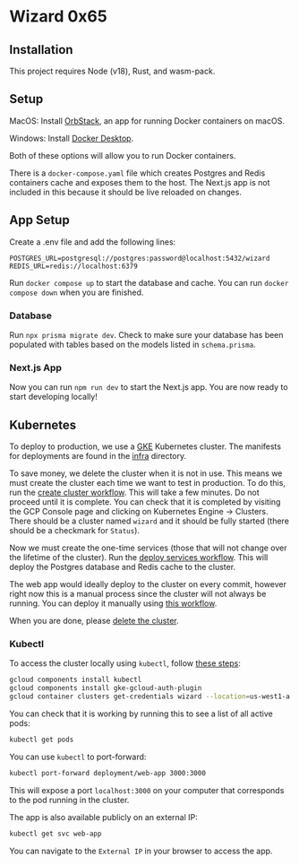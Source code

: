 # Wizard 0x65

## Installation

This project requires Node (v18), Rust, and wasm-pack.

## Setup
MacOS: Install [OrbStack](https://orbstack.dev/), an app for running Docker containers on macOS.

Windows: Install [Docker Desktop](https://docs.docker.com/desktop/setup/install/windows-install/).

Both of these options will allow you to run Docker containers.

There is a `docker-compose.yaml` file which creates Postgres and Redis containers cache and exposes them to the host. The Next.js app is not included in this because it should be live reloaded on changes.

## App Setup
Create a .env file and add the following lines:
```
POSTGRES_URL=postgresql://postgres:password@localhost:5432/wizard
REDIS_URL=redis://localhost:6379
```

Run `docker compose up` to start the database and cache. You can run `docker compose down` when you are finished.

### Database
Run `npx prisma migrate dev`. Check to make sure your database has been populated with tables based on the models listed in `schema.prisma`.


### Next.js App
Now you can run `npm run dev` to start the Next.js app. You are now ready to start developing locally!

## Kubernetes
To deploy to production, we use a [GKE](https://cloud.google.com/kubernetes-engine?hl=en) Kubernetes cluster. The manifests for deployments are found in the [infra](./infra) directory.

To save money, we delete the cluster when it is not in use. This means we must create the cluster each time we want to test in production. To do this, run the [create cluster workflow](https://github.com/wizard-0x65/wizard-0x65/actions/workflows/create-cluster.yaml). This will take a few minutes. Do not proceed until it is complete. You can check that it is completed by visiting the GCP Console page and clicking on Kubernetes Engine -> Clusters. There should be a cluster named `wizard` and it should be fully started (there should be a checkmark for `Status`).

Now we must create the one-time services (those that will not change over the lifetime of the cluster). Run the [deploy services workflow](https://github.com/wizard-0x65/wizard-0x65/actions/workflows/deploy-services.yaml). This will deploy the Postgres database and Redis cache to the cluster.

The web app would ideally deploy to the cluster on every commit, however right now this is a manual process since the cluster will not always be running. You can deploy it manually using [this workflow](https://github.com/wizard-0x65/wizard-0x65/actions/workflows/deploy.yaml).

When you are done, please [delete the cluster](https://github.com/wizard-0x65/wizard-0x65/actions/workflows/destroy-cluster.yaml).

### Kubectl
To access the cluster locally using `kubectl`, follow [these steps](https://cloud.google.com/kubernetes-engine/docs/how-to/cluster-access-for-kubectl):
```sh
gcloud components install kubectl
gcloud components install gke-gcloud-auth-plugin
gcloud container clusters get-credentials wizard --location=us-west1-a
```

You can check that it is working by running this to see a list of all active pods:
```sh
kubectl get pods
```

You can use `kubectl` to port-forward:
```sh
kubectl port-forward deployment/web-app 3000:3000
```
This will expose a port `localhost:3000` on your computer that corresponds to the pod running in the cluster.

The app is also available publicly on an external IP:
```sh
kubectl get svc web-app
```
You can navigate to the `External IP` in your browser to access the app.
